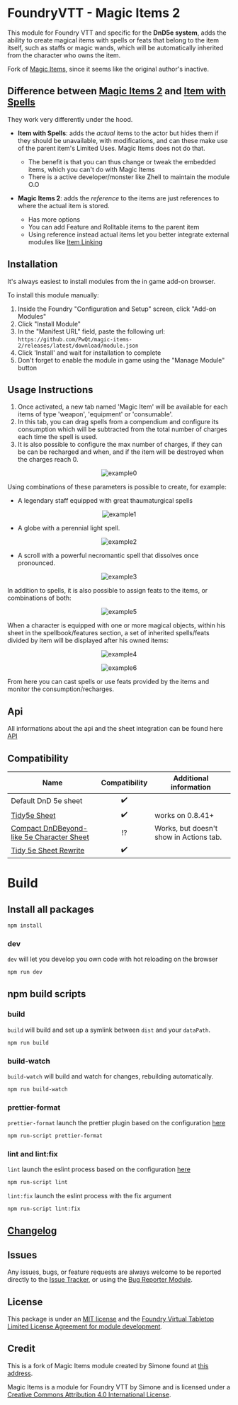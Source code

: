 # FoundryVTT - Magic Items 2

This module for Foundry VTT and specific for the **DnD5e system**, adds the ability to create magical items with spells or feats that belong to the item itself, such as staffs or 
magic wands, which will be automatically inherited from the character who owns the item.

Fork of [Magic Items](https://gitlab.com/riccisi/foundryvtt-magic-items/), since it seems like the original author's inactive.

## Difference between [Magic Items 2](https://github.com/PwQt/magic-items-2) and [Item with Spells](https://github.com/krbz999/foundryvtt-items-with-spells-5e)

They work very differently under the hood.

- **Item with Spells**: adds the _actual_ items to the actor but hides them if they should be unavailable, with modifications, and can these make use of the parent item's Limited Uses. Magic Items does not do that.
  - The benefit is that you can thus change or tweak the embedded items, which you can't do with Magic Items
  - There is a active developer/monster like Zhell to maintain the module O.O

- **Magic Items 2**: adds the _reference_ to the items are just references to where the actual item is stored.
  - Has more options
  - You can add Feature and Rolltable items to the parent item
  - Using reference instead actual items let you better integrate external modules like [Item Linking](https://github.com/elizeuangelo/fvtt-module-item-linking)


## Installation

It's always easiest to install modules from the in game add-on browser.

To install this module manually:
1.  Inside the Foundry "Configuration and Setup" screen, click "Add-on Modules"
2.  Click "Install Module"
3.  In the "Manifest URL" field, paste the following url:
`https://github.com/PwQt/magic-items-2/releases/latest/download/module.json`
4.  Click 'Install' and wait for installation to complete
5.  Don't forget to enable the module in game using the "Manage Module" button

## Usage Instructions

1) Once activated, a new tab named 'Magic Item' will be available for each items of type 'weapon', 'equipment' or 'consumable'.  
2) In this tab, you can drag spells from a compendium and configure its consumption which will be subtracted from the total number of charges each time the spell is used.  
3) It is also possible to configure the max number of charges, if they can be can be recharged and when, and if the item will be destroyed when the charges reach 0.

<div align="center">

![example0](/wiki/example0.png?raw=true)
</div>

Using combinations of these parameters is possible to create, for example:

* A legendary staff equipped with great thaumaturgical spells

<div align="center">

![example1](/wiki/example1.png?raw=true)
</div>

* A globe with a perennial light spell.

<div align="center">

![example2](/wiki/example2.png?raw=true)
</div>

* A scroll with a powerful necromantic spell that dissolves once pronounced.

<div align="center">

![example3](/wiki/example3.png?raw=true)
</div>

In addition to spells, it is also possible to assign feats to the items, or combinations of both:

<div align="center">

![example5](/wiki/example5.png?raw=true)
</div>

When a character is equipped with one or more magical objects, within his sheet in the spellbook/features section, 
a set of inherited spells/feats divided by item will be displayed after his owned items:

<div align="center">

![example4](/wiki/example4.png?raw=true)
</div>

<div align="center">

![example6](/wiki/example6.png?raw=true)
</div>

From here you can cast spells or use feats provided by the items and monitor the consumption/recharges.

## Api

All informations about the api and the sheet integration can be found here [API](./wiki/api.md)

## Compatibility
| **Name** | **Compatibility** | **Additional information** |
|----------|:-----------------:|----------------------------|
|Default DnD 5e sheet|:heavy_check_mark:||
|[Tidy5e Sheet](https://github.com/sdenec/tidy5e-sheet)|:heavy_check_mark:|works on 0.8.41+|
|[Compact DnDBeyond-like 5e Character Sheet](https://github.com/eastcw/foundryvtt-compactBeyond5eSheet)|:interrobang:|Works, but doesn't show in Actions tab.|
|[Tidy 5e Sheet Rewrite](https://github.com/kgar/foundry-vtt-tidy-5e-sheets/)|✔️||

# Build

## Install all packages

```bash
npm install
```

### dev

`dev` will let you develop you own code with hot reloading on the browser

```bash
npm run dev
```

## npm build scripts

### build

`build` will build and set up a symlink between `dist` and your `dataPath`.

```bash
npm run build
```

### build-watch

`build-watch` will build and watch for changes, rebuilding automatically.

```bash
npm run build-watch
```

### prettier-format

`prettier-format` launch the prettier plugin based on the configuration [here](./.prettierrc)

```bash
npm run-script prettier-format
```

### lint and lint:fix

`lint` launch the eslint process based on the configuration [here](./.eslintrc.json)

```bash
npm run-script lint
```

`lint:fix` launch the eslint process with the fix argument

```bash
npm run-script lint:fix
```

## [Changelog](./CHANGELOG.md)

## Issues

Any issues, bugs, or feature requests are always welcome to be reported directly to the [Issue Tracker](https://github.com/PwQt/magic-items-2/issues ), or using the [Bug Reporter Module](https://foundryvtt.com/packages/bug-reporter/).

## License

This package is under an [MIT license](LICENSE) and the [Foundry Virtual Tabletop Limited License Agreement for module development](https://foundryvtt.com/article/license/).

## Credit

This is a fork of Magic Items module created by Simone found at [this address](https://gitlab.com/riccisi/foundryvtt-magic-items/).

Magic Items is a module for Foundry VTT by Simone and is licensed under a [Creative Commons Attribution 4.0 International License](http://creativecommons.org/licenses/by/4.0/).
